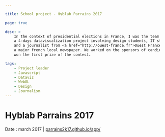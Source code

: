 ```yaml
---

title: School project - Hyblab Parrains 2017

page: true

desc: >
    In the context of presidential elections in France, I was the team leader of
    a 4-days datavisualization project involving design students, IT students
    and a journalist from <a href="http://ouest-france.fr">Ouest France</a>,
    a major french local newspaper. We worked on the sponsors of candidates and
    won the first prize of the contest.

tags:
    - Project leader
    - Javascript
    - Dataviz
    - WebGL
    - Design
    - Journalism
---
```



# Hyblab Parrains 2017

Date : march 2017 \| [parrains2k17.github.io/app/](http://parrains2k17.github.io/app/)

<div class="row">
    <img src="https://media.giphy.com/media/l4FGxeRAHhsEV828U/giphy.gif" alt="" class="col-md-offset-1 col-md-10">
</div>


